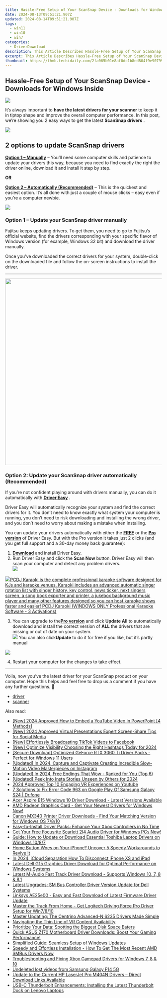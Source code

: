 ```yaml
---
title: Hassle-Free Setup of Your ScanSnap Device - Downloads for Windows Inside
date: 2024-08-13T09:51:21.907Z
updated: 2024-08-14T09:51:21.907Z
tags:
  - win11
  - win10
  - win7
categories:
  - DriverDownload
description: This Article Describes Hassle-Free Setup of Your ScanSnap Device - Downloads for Windows Inside
excerpt: This Article Describes Hassle-Free Setup of Your ScanSnap Device - Downloads for Windows Inside
thumbnail: https://thmb.techidaily.com/2fa065b01e8af0dc1b8ed804f9e907992c266eafc79a7e5299f5ab35185928a4.jpg
---
```


## Hassle-Free Setup of Your ScanSnap Device - Downloads for Windows Inside

![](https://images.drivereasy.com/wp-content/uploads/2019/01/img_5c3d5b538269b.jpg)

It’s always important to **have the latest drivers for your scanner**  to keep it in tiptop shape and improve the overall computer performance. In this post, we’re showing you 2 easy ways to get the latest **ScanSnap drivers** .

<!-- affiliate ads begin -->
<a href="https://secure.2checkout.com/order/checkout.php?PRODS=3727260&QTY=1&AFFILIATE=108875&CART=1"><img src="http://www.aiseesoft.com/avangate/30p/banner.jpg" border="0"></a>
<!-- affiliate ads end -->
## 2 options to update **ScanSnap drivers**

[**Option 1 – Manually**](https://tools.techidaily.com/drivereasy/download/) – You’ll need some computer skills and patience to update your drivers this way, because you need to find exactly the right the driver online, download it and install it step by step.

**OR**

[**Option 2 – Automatically (Recommended)**](https://www.drivereasy.com/knowledge/scansnap-driver-download-update-easily/#O2) – This is the quickest and easiest option. It’s all done with just a couple of mouse clicks – easy even if you’re a computer newbie.

<!-- affiliate ads begin -->
<a href="https://store.movavi.com/affiliate.php?ACCOUNT=MOVAVI&AFFILIATE=108875&PATH=https%3A%2F%2Fwww.movavi.com%3FAFFILIATE%3D108875%26RESOURCE%3DMovavi%2BVideo%2BEditor%2Bbox"><img src="https://mcusercontent.com/0885a03ded3d480dca9287f12/images/6d3207fd-9f15-4c21-f0ad-59c68e6a7e2a.png" border="0"></a>
<!-- affiliate ads end -->
### **Option 1 – Update your ScanSnap driver manually**

 Fujitsu keeps updating drivers. To get them, you need to go to Fujitsu’s official  website, find the drivers corresponding with your specific flavor of Windows version (for example, Windows 32 bit) and download the driver manually.

 Once you’ve downloaded the correct drivers for your system, double-click on the downloaded file and follow the on-screen instructions to install the driver.

---

<!-- affiliate ads begin -->
<a href="https://appsumo.8odi.net/c/5597632/2082541/7443" target="_top" id="2082541"><img src="//a.impactradius-go.com/display-ad/7443-2082541" border="0" alt="" width="1200" height="600"/></a><img height="0" width="0" src="https://appsumo.8odi.net/i/5597632/2082541/7443" style="position:absolute;visibility:hidden;" border="0" />
<!-- affiliate ads end -->
### Option 2: Update your ScanSnap driver automatically (Recommended)

 If you’re not confident playing around with drivers manually, you can do it automatically with **[Driver Easy](https://tools.techidaily.com/drivereasy/download/)**  .

 Driver Easy will automatically recognize your system and find the correct drivers for it. You don’t need to know exactly what system your computer is running, you don’t need to risk downloading and installing the wrong driver, and you don’t need to worry about making a mistake when installing.

 You can update your drivers automatically with either the **[FREE](https://tools.techidaily.com/drivereasy/download/)**  or the **[Pro version](https://tools.techidaily.com/drivereasy/download/)**  of Driver Easy. But with the Pro version it takes just 2 clicks (and you get full support and a 30-day money back guarantee):

1. [**Download**](https://tools.techidaily.com/drivereasy/download/) and install Driver Easy.
2. Run Driver Easy and click the **Scan Now** button. Driver Easy will then scan your computer and detect any problem drivers.  
![](https://images.drivereasy.com/wp-content/uploads/2018/11/img_5bea92aeadc8d.jpg)
<!-- affiliate ads begin -->
<a href="https://shop.pcdj.com/order/checkout.php?PRODS=4698832&QTY=1&AFFILIATE=108875&CART=1"> <img src="https://secure.avangate.com/images/merchant/47f4b6321e9fd8e8f7326a6adc1a7c1e/products/karaoki-new-searchresultspane.jpg" border="0">PCDJ Karaoki is the complete professional karaoke software designed for KJs and karaoke venues. Karaoki includes an advanced automatic singer rotation list with singer history, key control, news ticker, next singers screen, a song book exporter and printer, a jukebox background music player and many other features designed so you can host karaoke shows faster and easier! 
 PCDJ Karaoki (WINDOWS ONLY Professional Karaoke Software - 3 Activations)</a>
<!-- affiliate ads end -->
3. You can upgrade to the[**Pro version**](https://tools.techidaily.com/drivereasy/download/) and click   **Update All**  to automatically download and install the correct version of **ALL**  the drivers that are missing or out of date on your system.  
![](https://images.drivereasy.com/wp-content/uploads/2018/11/img_5bea936032f20.jpg) You can also click**Update** to do it for free if you like, but it’s partly manual
<!-- affiliate ads begin -->
<a href="https://store.nero.com/order/checkout.php?PRODS=42570605&QTY=1&AFFILIATE=108875&CART=1"><img src="http://cdnwww.nero.com/nero-com-wAssets/img/banners/2023/usbXcopy/Nero_USB_x_copy_Screen_2.png" border="0"></a>
<!-- affiliate ads end -->
4. Restart your computer for the changes to take effect.

---

 Voila, now you’ve the latest driver for your ScanSnap product on your computer. Hope this helps and feel free to drop us a comment if you have any further questions. 🙂

* [driver](https://tools.techidaily.com/drivereasy/download/)
* [scanner](https://tools.techidaily.com/drivereasy/download/)

<ins class="adsbygoogle"
     style="display:block"
     data-ad-format="autorelaxed"
     data-ad-client="ca-pub-7571918770474297"
     data-ad-slot="1223367746"></ins>



<ins class="adsbygoogle"
     style="display:block"
     data-ad-client="ca-pub-7571918770474297"
     data-ad-slot="8358498916"
     data-ad-format="auto"
     data-full-width-responsive="true"></ins>

<span class="atpl-alsoreadstyle">Also read:</span>
<div><ul>
<li><a href="https://youtube-blog.techidaily.com/024-approved-how-to-embed-a-youtube-video-in-powerpoint-4-methods/"><u>[New] 2024 Approved  How to Embed a YouTube Video in PowerPoint [4 Methods]</u></a></li>
<li><a href="https://facebook-video-recording.techidaily.com/new-2024-approved-virtual-presentations-expert-screen-share-tips-for-social-media/"><u>[New] 2024 Approved  Virtual Presentations  Expert Screen-Share Tips for Social Media</u></a></li>
<li><a href="https://facebook-video-recording.techidaily.com/new-effortlessly-broadcasting-tiktok-videos-to-facebook/"><u>[New] Effortlessly Broadcasting TikTok Videos to Facebook</u></a></li>
<li><a href="https://instagram-videos.techidaily.com/new-optimize-visibility-choosing-the-right-hashtags-today-for-2024/"><u>[New] Optimize Visibility  Choosing the Right Hashtags Today for 2024</u></a></li>
<li><a href="https://win-amazing.techidaily.com/secure-download-optimized-geforce-rtx-3060-ti-driver-packs-perfect-for-windows-11-users/"><u>[Secure Download] Optimized GeForce RTX 3060 Ti Driver Packs - Perfect for Windows 11 Users</u></a></li>
<li><a href="https://instagram-video-files.techidaily.com/updated-in-2024-capture-and-captivate-creating-incredible-slow-motion-video-masterpieces-on-instagram/"><u>[Updated] In 2024, Capture and Captivate  Creating Incredible Slow-Motion Video Masterpieces on Instagram</u></a></li>
<li><a href="https://youtube-lab.techidaily.com/ed-in-2024-free-endings-that-wow-ranked-for-you-top-6/"><u>[Updated] In 2024, Free Endings That Wow - Ranked for You (Top 6)</u></a></li>
<li><a href="https://instagram-video-files.techidaily.com/updated-peek-into-insta-stories-unseen-by-others-for-2024/"><u>[Updated] Peek Into Insta Stories Unseen by Others for 2024</u></a></li>
<li><a href="https://youtube-help.techidaily.com/2024-approved-top-10-engaging-vr-experiences-on-youtube/"><u>2024 Approved  Top 10 Engaging VR Experiences on Youtube</u></a></li>
<li><a href="https://howto.techidaily.com/7-solutions-to-fix-error-code-963-on-google-play-of-samsung-galaxy-s24-drfone-by-drfone-fix-android-problems-fix-android-problems/"><u>7 Solutions to Fix Error Code 963 on Google Play Of Samsung Galaxy S24 | Dr.fone</u></a></li>
<li><a href="https://win-amazing.techidaily.com/acer-aspire-e15-windows-10-driver-download-latest-versions-available/"><u>Acer Aspire E15 Windows 10 Driver Download - Latest Versions Available</u></a></li>
<li><a href="https://win-amazing.techidaily.com/amd-radeon-graphics-card-get-your-newest-drivers-for-windows-now/"><u>AMD Radeon Graphics Card - Get Your Newest Drivers for Windows Now!</u></a></li>
<li><a href="https://win-amazing.techidaily.com/canon-mx340-printer-driver-downloads-find-your-matching-version-for-windows-os-7810/"><u>Canon MX340 Printer Driver Downloads - Find Your Matching Version for Windows OS 7/8/10</u></a></li>
<li><a href="https://win-amazing.techidaily.com/easy-to-install-driver-packs-enhance-your-xbox-controllers-in-no-time/"><u>Easy-to-Install Driver Packs: Enhance Your Xbox Controllers in No Time</u></a></li>
<li><a href="https://win-amazing.techidaily.com/1722957909417-get-your-free-focusrite-scarlett-2i4-audio-driver-for-windows-pcs-now/"><u>Get Your Free Focusrite Scarlett 2I4 Audio Driver for Windows PCs Now!</u></a></li>
<li><a href="https://win-amazing.techidaily.com/guide-how-to-update-or-download-essential-toshiba-laptop-drivers-on-windows-1087/"><u>Guide: How to Update or Download Essential Toshiba Laptop Drivers on Windows 10/8/7</u></a></li>
<li><a href="https://fox-that.techidaily.com/home-button-woes-on-your-iphone-uncover-5-speedy-workarounds-to-revive-it/"><u>Home Button Woes on Your iPhone? Uncover 5 Speedy Workarounds to Revive It</u></a></li>
<li><a href="https://apple-account.techidaily.com/in-2024-icloud-separation-how-to-disconnect-iphone-xs-and-ipad-by-drfone-ios/"><u>In 2024, iCloud Separation How To Disconnect iPhone XS and iPad</u></a></li>
<li><a href="https://win-amazing.techidaily.com/latest-dell-g15-graphics-driver-download-for-optimal-performance-on-windows-systems/"><u>Latest Dell G15 Graphics Driver Download for Optimal Performance on Windows Systems</u></a></li>
<li><a href="https://win-amazing.techidaily.com/latest-m-audio-fast-track-driver-download-supports-windows-10-7-8-and-81/"><u>Latest M-Audio Fast Track Driver Download - Supports Windows 10, 7, 8 & 8.1</u></a></li>
<li><a href="https://win-amazing.techidaily.com/latest-upgrades-sm-bus-controller-driver-version-update-for-dell-systems/"><u>Latest Upgrades: SM Bus Controller Driver Version Update for Dell Systems</u></a></li>
<li><a href="https://win-amazing.techidaily.com/linksys-ae25e00-easy-and-fast-download-of-latest-firmware-driver-update/"><u>Linksys AE25e00 - Easy and Fast Download of Latest Firmware Driver Update</u></a></li>
<li><a href="https://win-amazing.techidaily.com/master-the-track-from-home-get-logitech-driving-force-pro-driver-setup-for-win7810/"><u>Master the Track From Home - Get Logitech Driving Force Pro Driver Setup for Win7/8/10</u></a></li>
<li><a href="https://win-amazing.techidaily.com/master-updating-the-centrino-advanced-n-6235-drivers-made-simple/"><u>Master Updating: The Centrino Advanced-N 6235 Drivers Made Simple</u></a></li>
<li><a href="https://extra-hints.techidaily.com/navigating-the-thin-line-of-vr-content-availability/"><u>Navigating the Thin Line of VR Content Availability</u></a></li>
<li><a href="https://windows11.techidaily.com/prioritize-your-data-spotting-the-biggest-disk-space-eaters/"><u>Prioritize Your Data: Spotting the Biggest Disk Space Eaters</u></a></li>
<li><a href="https://win-amazing.techidaily.com/1722966415308-quick-asus-z170-motherboard-driver-downloads-boost-your-gaming-performance/"><u>Quick ASUS Z170 Motherboard Driver Downloads: Boost Your Gaming Performance!</u></a></li>
<li><a href="https://win-amazing.techidaily.com/simplified-guide-seamless-setup-of-windows-updates/"><u>Simplified Guide: Seamless Setup of Windows Updates</u></a></li>
<li><a href="https://win-amazing.techidaily.com/speedy-and-effortless-installation-how-to-get-the-most-recent-amd-smbus-drivers-now/"><u>Speedy and Effortless Installation - How To Get The Most Recent AMD SMBus Drivers Now</u></a></li>
<li><a href="https://win-amazing.techidaily.com/troubleshooting-and-fixing-xbox-gamepad-drivers-for-windows-7-8-and-10/"><u>Troubleshooting and Fixing Xbox Gamepad Drivers for Windows 7, 8 & 10</u></a></li>
<li><a href="https://techidaily.com/undeleted-lost-videos-from-samsung-galaxy-f14-5g-by-fonelab-android-recover-video/"><u>Undeleted lost videos from Samsung Galaxy F14 5G</u></a></li>
<li><a href="https://win-amazing.techidaily.com/1722977048002-update-to-the-current-hp-laserjet-pro-m404n-drivers-direct-download-links-available/"><u>Update to the Current HP LaserJet Pro M404N Drivers – Direct Download Links Available</u></a></li>
<li><a href="https://win-amazing.techidaily.com/usb-c-thunderbolt-enhancements-installing-the-latest-thunderbolt-dock-on-lenovo-laptops/"><u>USB-C Thunderbolt Enhancements: Installing the Latest Thunderbolt Dock on Lenovo Laptops</u></a></li>
</ul></div>
